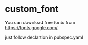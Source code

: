 # custom_font

You can download free fonts from  
https://fonts.google.com/

just follow declartion in pubspec.yaml